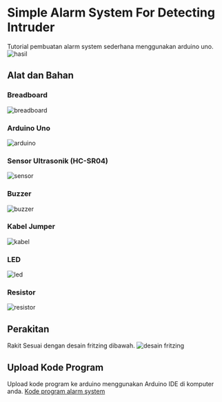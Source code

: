 # Simple Alarm System For Detecting Intruder
Tutorial pembuatan alarm system sederhana menggunakan arduino uno.
![hasil](https://github.com/RyuzakuId/Simple-Alarm-System-For-Detecting-Intruder/blob/master/src/hasil.PNG)

## Alat dan Bahan

### Breadboard
![breadboard](https://github.com/RyuzakuId/Simple-Alarm-System-For-Detecting-Intruder/blob/master/src/breadboard.png)

### Arduino Uno
![arduino](https://github.com/RyuzakuId/Simple-Alarm-System-For-Detecting-Intruder/blob/master/src/arduino_uno.png)

### Sensor Ultrasonik (HC-SR04)
![sensor](https://github.com/RyuzakuId/Simple-Alarm-System-For-Detecting-Intruder/blob/master/src/sensor_ultrasonic.png)

### Buzzer
![buzzer](https://github.com/RyuzakuId/Simple-Alarm-System-For-Detecting-Intruder/blob/master/src/buzzer.png)

### Kabel Jumper
![kabel](https://github.com/RyuzakuId/Simple-Alarm-System-For-Detecting-Intruder/blob/master/src/kabel_jumper.png)

### LED
![led](https://github.com/RyuzakuId/Simple-Alarm-System-For-Detecting-Intruder/blob/master/src/led.png)

### Resistor
![resistor](https://github.com/RyuzakuId/Simple-Alarm-System-For-Detecting-Intruder/blob/master/src/resistor.png)

## Perakitan
Rakit Sesuai dengan desain fritzing dibawah.
![desain fritzing](https://github.com/RyuzakuId/Simple-Alarm-System-For-Detecting-Intruder/blob/master/src/fritzing.PNG)

## Upload Kode Program
Upload kode program ke arduino menggunakan Arduino IDE di komputer anda.
[Kode program alarm system](https://github.com/RyuzakuId/Simple-Alarm-System-For-Detecting-Intruder/blob/master/alarm_system_code.ino)
